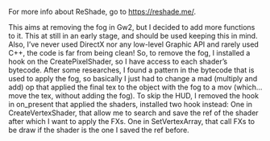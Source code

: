 For more info about ReShade, go to https://reshade.me/.

This aims at removing the fog in Gw2, but I decided to add more functions to it. This at still in an early stage, and should be used keeping this in mind.  Also, I’ve never used DirectX nor any low-level Graphic API and rarely used C++, the code is far from being clean!
So, to remove the fog, I installed a hook on the CreatePixelShader, so I have access to each shader’s bytecode. After some researches, I found a pattern in the bytecode that is used to apply the fog, so basically I just had to change a mad (multiply and add) op that applied the final tex to the object with the fog to a mov (which… move the tex, without adding the fog).
To skip the HUD, I removed the hook in on_present that applied the shaders, installed two hook instead:
One in CreateVertexShader, that allow me to search and save the ref of the shader after which I want to apply the FXs.
One in SetVertexArray, that call FXs to be draw if the shader is the one I saved the ref before.

